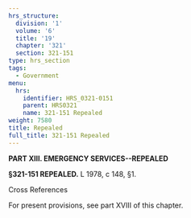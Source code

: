 ```yaml
---
hrs_structure:
  division: '1'
  volume: '6'
  title: '19'
  chapter: '321'
  section: 321-151
type: hrs_section
tags:
  - Government
menu:
  hrs:
    identifier: HRS_0321-0151
    parent: HRS0321
    name: 321-151 Repealed
weight: 7580
title: Repealed
full_title: 321-151 Repealed
---
```

**PART XIII. EMERGENCY SERVICES--REPEALED**

**§321-151 REPEALED.** L 1978, c 148, §1.

Cross References

For present provisions, see part XVIII of this chapter.